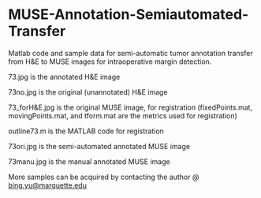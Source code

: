 # MUSE-Annotation-Semiautomated-Transfer
Matlab code and sample data for semi-automatic tumor annotation transfer from H&amp;E to MUSE images for intraoperative margin detection. 

73.jpg is the annotated H&E image

73no.jpg is the original (unannotated) H&E image

73_forH&E.jpg is the original MUSE image, for registration (fixedPoints.mat, movingPoints.mat, and tform.mat are the metrics used for registration)

outline73.m is the MATLAB code for registration

73ori.jpg is the semi-automated annotated MUSE image

73manu.jpg is the manual annotated MUSE image

More samples can be acquired by contacting the author @ bing.yu@marquette.edu
